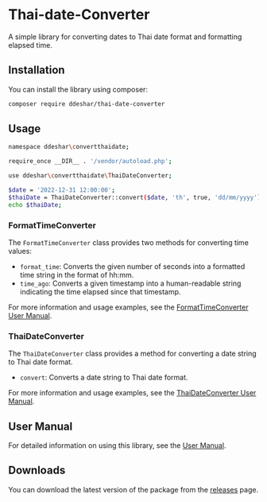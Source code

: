 # Thai-date-Converter
A simple library for converting dates to Thai date format and formatting elapsed time.

## Installation

You can install the library using composer:

```sh
composer require ddeshar/thai-date-converter
```

## Usage
```sh
namespace ddeshar\convertthaidate;

require_once __DIR__ . '/vendor/autoload.php';

use ddeshar\convertthaidate\ThaiDateConverter;

$date = '2022-12-31 12:00:00';
$thaiDate = ThaiDateConverter::convert($date, 'th', true, 'dd/mm/yyyy');
echo $thaiDate;
```
### FormatTimeConverter

The `FormatTimeConverter` class provides two methods for converting time values:

- `format_time`: Converts the given number of seconds into a formatted time string in the format of hh:mm.
- `time_ago`: Converts a given timestamp into a human-readable string indicating the time elapsed since that timestamp.

For more information and usage examples, see the [FormatTimeConverter User Manual](UserManual.md#FormatTimeConverter).

### ThaiDateConverter

The `ThaiDateConverter` class provides a method for converting a date string to Thai date format.

- `convert`: Converts a date string to Thai date format.

For more information and usage examples, see the [ThaiDateConverter User Manual](UserManual.md#ThaiDateConverter).

## User Manual

For detailed information on using this library, see the [User Manual](UserManual.md).

## Downloads

You can download the latest version of the package from the [releases](https://github.com/ddeshar/Thai-date-Converter/releases) page.